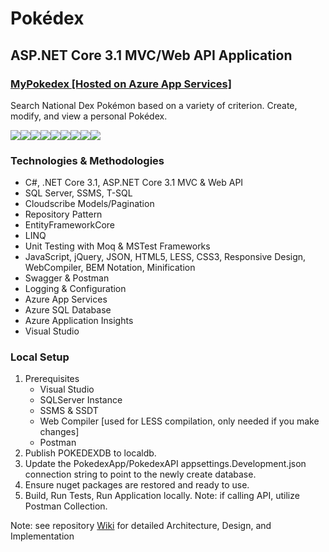 # Pokédex
<div>
  <h2>ASP.NET Core 3.1 MVC/Web API Application</h2>
  <h3><a href="https://mypokedex.azurewebsites.net/" target="_blank">MyPokedex [Hosted on Azure App Services]</a></h3>
  <p>Search National Dex Pokémon based on a variety of criterion. Create, modify, and view a personal Pokédex.</p>
</div>
<div style="display: flex;">
  <img src="https://github.com/robynstanco/Pokedex/workflows/Build,%20test,%20and%20Deploy%20ASP.Net%20Core%20app%20to%20Azure%20Web%20App%20-%20mypokedex/badge.svg?branch=master"/>
  <img src="https://img.shields.io/github/last-commit/robynstanco/pokedex/master?logo=github"/>
  <img src="https://img.shields.io/github/languages/code-size/robynstanco/Pokedex?logo=github"/>
  <img src="https://img.shields.io/github/repo-size/robynstanco/Pokedex?logo=github"/>
  <img src="https://img.shields.io/github/issues/robynstanco/Pokedex?logo=github"/>
  <img src="https://img.shields.io/github/issues-closed/robynstanco/Pokedex?logo=github"/>
  <img src="https://img.shields.io/github/issues-pr-closed/robynstanco/pokedex?logo=github"/>
  <img src="https://img.shields.io/github/stars/robynstanco/Pokedex?logo=github"/>
  <img src="https://img.shields.io/github/languages/top/robynstanco/Pokedex?logo=github"/>
</div>
<div>
  <h3>Technologies & Methodologies</h3>
  <ul>
    <li>C#, .NET Core 3.1, ASP.NET Core 3.1 MVC & Web API</li>
    <li>SQL Server, SSMS, T-SQL</li>
    <li>Cloudscribe Models/Pagination</li>
    <li>Repository Pattern</li>
    <li>EntityFrameworkCore</li>
    <li>LINQ</li>
    <li>Unit Testing with Moq & MSTest Frameworks</li>
    <li>JavaScript, jQuery, JSON, HTML5, LESS, CSS3, Responsive Design, WebCompiler, BEM Notation, Minification</li>
    <li>Swagger & Postman</li>
    <li>Logging & Configuration</li>
    <li>Azure App Services</li>
    <li>Azure SQL Database</li>
    <li>Azure Application Insights</li>
    <li>Visual Studio</li>
  </ul>
  <h3>Local Setup</h3>
  <ol>
    <li>
      <span>Prerequisites</span>
      <ul>
        <li>Visual Studio</li>
        <li>SQLServer Instance</li>
        <li>SSMS & SSDT</li>
        <li>Web Compiler [used for LESS compilation, only needed if you make changes]</li>
        <li>Postman</li>
      </ul>
    </li>
    <li>Publish POKEDEXDB to localdb.</li>
    <li>Update the PokedexApp/PokedexAPI appsettings.Development.json connection string to point to the newly create database.</li>
    <li>Ensure nuget packages are restored and ready to use.</li>
    <li>Build, Run Tests, Run Application locally. Note: if calling API, utilize Postman Collection.</li>
  </ol>
  <p>Note: see repository <a href="https://github.com/robynstanco/Pokedex/wiki">Wiki</a> for detailed Architecture, Design, and Implementation</p> 
</div>
